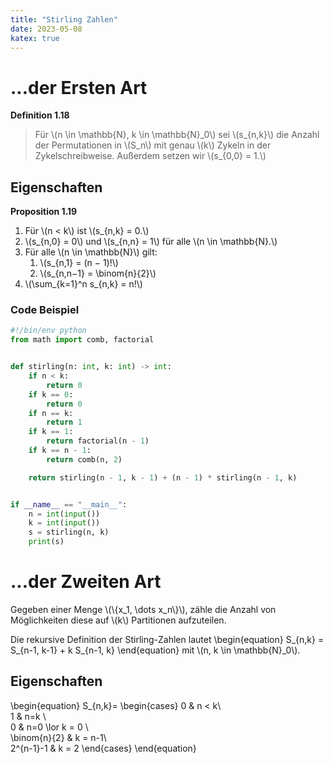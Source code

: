 ```yaml
---
title: "Stirling Zahlen"
date: 2023-05-08
katex: true
---
```


# ...der Ersten Art

**Definition 1.18**
> Für \\(n \in \mathbb{N}, k \in \mathbb{N}\_0\\) sei \\(s_{n,k}\\) die Anzahl der Permutationen in \\(S_n\\) mit genau \\(k\\) Zykeln in der Zykelschreibweise. Außerdem setzen wir \\(s_{0,0} = 1.\\)

## Eigenschaften

**Proposition 1.19**
1. Für \\(n < k\\) ist \\(s_{n,k} = 0.\\)
2. \\(s_{n,0} = 0\\) und \\(s_{n,n} = 1\\) für alle \\(n \in \mathbb{N}.\\)
3. Für alle \\(n \in \mathbb{N}\\) gilt:
    1. \\(s_{n,1} = (n − 1)!\\)
    2. \\(s_{n,n−1} = \binom{n}{2}\\)
4. \\(\sum_{k=1}^n s_{n,k} = n!\\)

### Code Beispiel
```python
#!/bin/env python
from math import comb, factorial


def stirling(n: int, k: int) -> int:
    if n < k:
        return 0
    if k == 0:
        return 0
    if n == k:
        return 1
    if k == 1:
        return factorial(n - 1)
    if k == n - 1:
        return comb(n, 2)

    return stirling(n - 1, k - 1) + (n - 1) * stirling(n - 1, k)


if __name__ == "__main__":
    n = int(input())
    k = int(input())
    s = stirling(n, k)
    print(s)
```

# ...der Zweiten Art

Gegeben einer Menge \\(\\{x_1, \dots x_n\\}\\), zähle die Anzahl von Möglichkeiten diese auf \\(k\\) Partitionen aufzuteilen.

Die rekursive Definition der Stirling-Zahlen lautet
\begin{equation}
S_{n,k} = S_{n-1, k-1} + k S_{n-1, k}
\end{equation}
mit \\(n, k \in \mathbb{N}_0\\).

## Eigenschaften

\begin{equation}
S_{n,k}=
\begin{cases}
0 & n < k\\\
1 & n=k \\\
0 & n=0 \lor k = 0 \\\
\binom{n}{2} & k = n-1\\\
2^{n-1}-1 & k = 2
\end{cases}
\end{equation}

